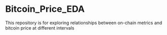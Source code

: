 # Bitcoin_Price_EDA

This repository is for exploring relationships between on-chain metrics and bitcoin price at different intervals
